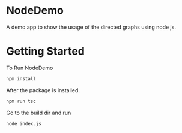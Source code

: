 # NodeDemo
A demo app to show the usage of the directed graphs using node js.

# Getting Started
To Run NodeDemo

```bash
npm install
```
After the package is installed.
```bash
npm run tsc
```
Go to the build dir and run
```bash
node index.js
```